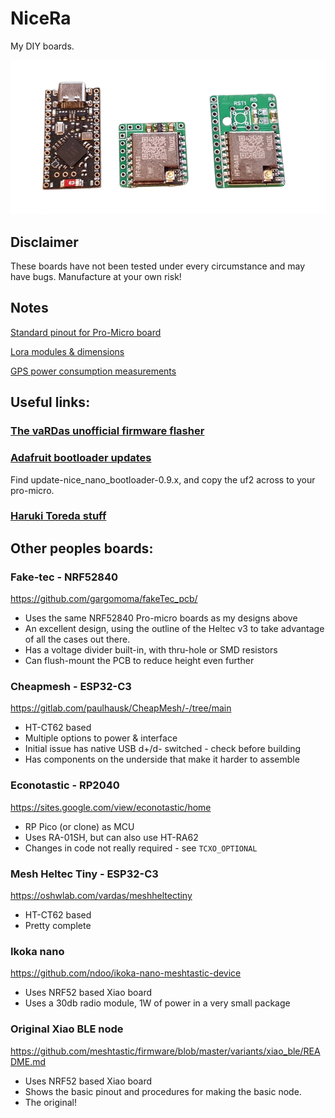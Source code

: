 # NiceRa
My DIY boards.

![Nice-ra sidekicks and a promicro ](./nicera-sidekicks.png)

## Disclaimer
These boards have not been tested under every circumstance and may have bugs. Manufacture at your own risk!

## Notes
[Standard pinout for Pro-Micro board](./Pro-micro_std_pinout.md)

[Lora modules & dimensions](./Lora_Modules.md)

[GPS power consumption measurements](./GPS_power_consumption.md)

## Useful links:

### [The vaRDas unofficial firmware flasher](https://mrekin.duckdns.org/flasher/)

### [Adafruit bootloader updates](https://github.com/adafruit/Adafruit_nRF52_Bootloader/releases)
Find update-nice_nano_bootloader-0.9.x, and copy the uf2 across to your pro-micro.

### [Haruki Toreda stuff](https://harukitoreda.github.io/Meshtastic-Experiments/)

## Other peoples boards:
### Fake-tec - NRF52840
https://github.com/gargomoma/fakeTec_pcb/
* Uses the same NRF52840 Pro-micro boards as my designs above
* An excellent design, using the outline of the Heltec v3 to take advantage of all the cases out there.
* Has a voltage divider built-in, with thru-hole or SMD resistors
* Can flush-mount the PCB to reduce height even further

### Cheapmesh - ESP32-C3
https://gitlab.com/paulhausk/CheapMesh/-/tree/main
* HT-CT62 based
* Multiple options to power & interface
* Initial issue has native USB d+/d- switched - check before building
* Has components on the underside that make it harder to assemble

### Econotastic - RP2040
https://sites.google.com/view/econotastic/home
* RP Pico (or clone) as MCU
* Uses RA-01SH, but can also use HT-RA62
* Changes in code not really required - see `TCXO_OPTIONAL`

### Mesh Heltec Tiny - ESP32-C3
https://oshwlab.com/vardas/meshheltectiny
* HT-CT62 based
* Pretty complete

### Ikoka nano
https://github.com/ndoo/ikoka-nano-meshtastic-device
* Uses NRF52 based Xiao board
* Uses a 30db radio module, 1W of power in a very small package

### Original Xiao BLE node
https://github.com/meshtastic/firmware/blob/master/variants/xiao_ble/README.md
* Uses NRF52 based Xiao board
* Shows the basic pinout and procedures for making the basic node.
* The original!

